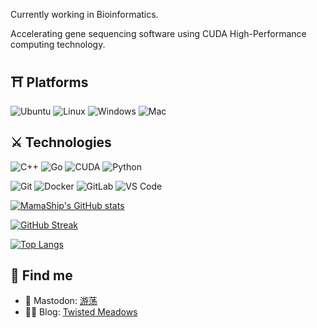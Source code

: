 Currently working in Bioinformatics.

Accelerating gene sequencing software using CUDA High-Performance computing technology. 

## ⛩ Platforms

![Ubuntu](https://img.shields.io/badge/Ubuntu-E95420?style=for-the-badge&logo=ubuntu&logoColor=white)
![Linux](https://img.shields.io/badge/Linux-FCC624?style=for-the-badge&logo=linux&logoColor=black)
![Windows](https://img.shields.io/badge/Windows-0078D6?style=for-the-badge&logo=windows&logoColor=white)
![Mac](https://img.shields.io/badge/MacOS-000000?style=for-the-badge&logo=Apple&logoColor=white)

## ⚔️ Technologies

![C++](https://img.shields.io/badge/-C++-00599C?style=flat-square&logo=c++)
![Go](https://img.shields.io/badge/-go-%23E44D27?style=flat-square&logo=go&logoColor=ffffff)
![CUDA](https://img.shields.io/badge/-CUDA-%76B900?style=flat-square&logo=NVIDIA&logoColor=ffffff)
![Python](https://img.shields.io/badge/-Python-black?style=flat-square&logo=Python)

![Git](https://img.shields.io/badge/-Git-black?style=flat-square&logo=git)
![Docker](https://img.shields.io/badge/-Docker-2496ED?style=flat-square&logo=Docker&logoColor=ffffff)
![GitLab](https://img.shields.io/badge/-GitLab-FCA121?style=flat-square&logo=gitlab)
![VS Code](https://img.shields.io/badge/-VSCode-%23007ACC?style=flat-square&logo=visual-studio-code)


[![MamaShip's GitHub stats](https://github-readme-stats.vercel.app/api?username=MamaShip)](https://github.com/anuraghazra/github-readme-stats)

[![GitHub Streak](https://github-readme-streak-stats.herokuapp.com?user=MamaShip&date_format=%5BY.%5Dn.j)](https://git.io/streak-stats)

[![Top Langs](https://github-readme-stats.vercel.app/api/top-langs/?username=MamaShip)](https://github.com/anuraghazra/github-readme-stats)

## 👀 Find me

- 🐘 Mastodon: [游荡](https://utopia.cool/@twisted)
- ✍🏾 Blog: [Twisted Meadows](https://www.twisted-meadows.com/)
